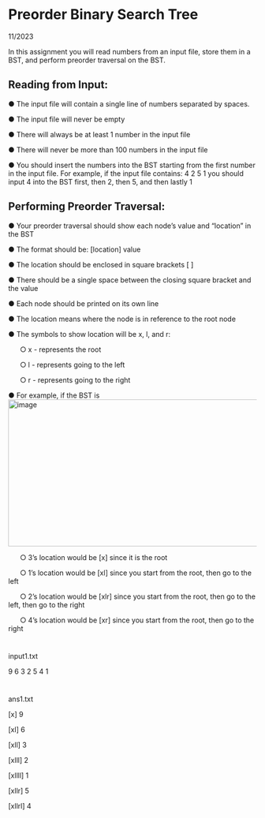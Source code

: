 # Preorder Binary Search Tree
11/2023

In this assignment you will read numbers from an input file, store them in a BST,
and perform preorder traversal on the BST.

## Reading from Input:
● The input file will contain a single line of numbers separated by spaces.

● The input file will never be empty

● There will always be at least 1 number in the input file

● There will never be more than 100 numbers in the input file

● You should insert the numbers into the BST starting from the first number in the input file. For
example, if the input file contains: 4 2 5 1 you should input 4 into the BST first, then 2, then 5,
and then lastly 1

## Performing Preorder Traversal:

● Your preorder traversal should show each node’s value and “location” in the BST

● The format should be: [location] value

● The location should be enclosed in square brackets [ ]

● There should be a single space between the closing square bracket and the value

● Each node should be printed on its own line

● The location means where the node is in reference to the root node

● The symbols to show location will be x, l, and r:

&nbsp;&nbsp;&nbsp;&nbsp;&nbsp;&nbsp;○ x - represents the root

&nbsp;&nbsp;&nbsp;&nbsp;&nbsp;&nbsp;○ l - represents going to the left

&nbsp;&nbsp;&nbsp;&nbsp;&nbsp;&nbsp;○ r - represents going to the right

● For example, if the BST is
<img width="536" height="298" alt="image" src="https://github.com/user-attachments/assets/2162d67a-6b29-4f7a-b379-1b4bec8e8511" />


&nbsp;&nbsp;&nbsp;&nbsp;&nbsp;&nbsp;○ 3’s location would be [x] since it is the root

&nbsp;&nbsp;&nbsp;&nbsp;&nbsp;&nbsp;○ 1’s location would be [xl] since you start from the root, then go to the left

&nbsp;&nbsp;&nbsp;&nbsp;&nbsp;&nbsp;○ 2’s location would be [xlr] since you start from the root, then go to the left, then go to
the right

&nbsp;&nbsp;&nbsp;&nbsp;&nbsp;&nbsp;○ 4’s location would be [xr] since you start from the root, then go to the right
#
input1.txt

9 6 3 2 5 4 1
#
ans1.txt

[x] 9

[xl] 6

[xll] 3

[xlll] 2

[xllll] 1

[xllr] 5

[xllrl] 4
